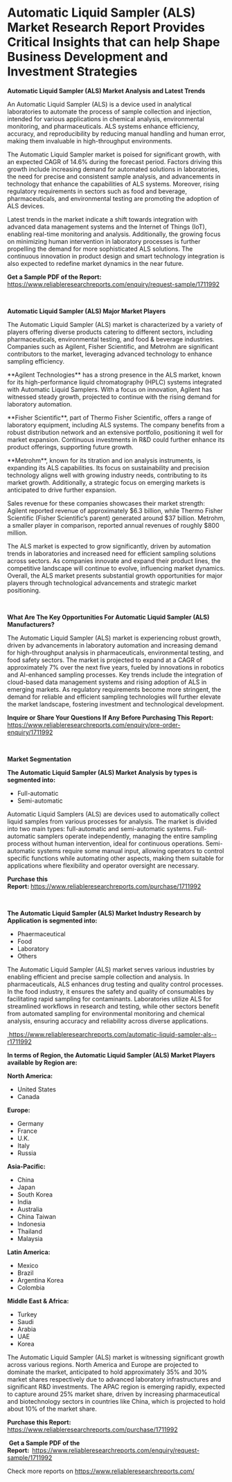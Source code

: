<p><h1>Automatic Liquid Sampler (ALS) Market Research Report Provides Critical Insights that can help Shape Business Development and Investment Strategies</h1></p><p><strong>Automatic Liquid Sampler (ALS) Market Analysis and Latest Trends</strong></p>
<p><p>An Automatic Liquid Sampler (ALS) is a device used in analytical laboratories to automate the process of sample collection and injection, intended for various applications in chemical analysis, environmental monitoring, and pharmaceuticals. ALS systems enhance efficiency, accuracy, and reproducibility by reducing manual handling and human error, making them invaluable in high-throughput environments.</p><p>The Automatic Liquid Sampler market is poised for significant growth, with an expected CAGR of 14.6% during the forecast period. Factors driving this growth include increasing demand for automated solutions in laboratories, the need for precise and consistent sample analysis, and advancements in technology that enhance the capabilities of ALS systems. Moreover, rising regulatory requirements in sectors such as food and beverage, pharmaceuticals, and environmental testing are promoting the adoption of ALS devices.</p><p>Latest trends in the market indicate a shift towards integration with advanced data management systems and the Internet of Things (IoT), enabling real-time monitoring and analysis. Additionally, the growing focus on minimizing human intervention in laboratory processes is further propelling the demand for more sophisticated ALS solutions. The continuous innovation in product design and smart technology integration is also expected to redefine market dynamics in the near future.</p></p>
<p><strong>Get a Sample PDF of the Report:&nbsp;</strong> <a href="https://www.reliableresearchreports.com/enquiry/request-sample/1711992?utm_campaign=3105&utm_medium=2&utm_source=Github&utm_content=ia&utm_term=27032025&utm_id=automatic-liquid-sampler-als">https://www.reliableresearchreports.com/enquiry/request-sample/1711992</a></p>
<p>&nbsp;</p>
<p><strong>Automatic Liquid Sampler (ALS) Major Market Players</strong></p>
<p><p>The Automatic Liquid Sampler (ALS) market is characterized by a variety of players offering diverse products catering to different sectors, including pharmaceuticals, environmental testing, and food & beverage industries. Companies such as Agilent, Fisher Scientific, and Metrohm are significant contributors to the market, leveraging advanced technology to enhance sampling efficiency.</p><p>**Agilent Technologies** has a strong presence in the ALS market, known for its high-performance liquid chromatography (HPLC) systems integrated with Automatic Liquid Samplers. With a focus on innovation, Agilent has witnessed steady growth, projected to continue with the rising demand for laboratory automation.</p><p>**Fisher Scientific**, part of Thermo Fisher Scientific, offers a range of laboratory equipment, including ALS systems. The company benefits from a robust distribution network and an extensive portfolio, positioning it well for market expansion. Continuous investments in R&D could further enhance its product offerings, supporting future growth.</p><p>**Metrohm**, known for its titration and ion analysis instruments, is expanding its ALS capabilities. Its focus on sustainability and precision technology aligns well with growing industry needs, contributing to its market growth. Additionally, a strategic focus on emerging markets is anticipated to drive further expansion.</p><p>Sales revenue for these companies showcases their market strength: Agilent reported revenue of approximately $6.3 billion, while Thermo Fisher Scientific (Fisher Scientific’s parent) generated around $37 billion. Metrohm, a smaller player in comparison, reported annual revenues of roughly $800 million.</p><p>The ALS market is expected to grow significantly, driven by automation trends in laboratories and increased need for efficient sampling solutions across sectors. As companies innovate and expand their product lines, the competitive landscape will continue to evolve, influencing market dynamics. Overall, the ALS market presents substantial growth opportunities for major players through technological advancements and strategic market positioning.</p></p>
<p>&nbsp;</p>
<p><strong>What Are The Key Opportunities For Automatic Liquid Sampler (ALS) Manufacturers?</strong></p>
<p><p>The Automatic Liquid Sampler (ALS) market is experiencing robust growth, driven by advancements in laboratory automation and increasing demand for high-throughput analysis in pharmaceuticals, environmental testing, and food safety sectors. The market is projected to expand at a CAGR of approximately 7% over the next five years, fueled by innovations in robotics and AI-enhanced sampling processes. Key trends include the integration of cloud-based data management systems and rising adoption of ALS in emerging markets. As regulatory requirements become more stringent, the demand for reliable and efficient sampling technologies will further elevate the market landscape, fostering investment and technological development.</p></p>
<p><strong>Inquire or Share Your Questions If Any Before Purchasing This Report:</strong> <a href="https://www.reliableresearchreports.com/enquiry/pre-order-enquiry/1711992?utm_campaign=3105&utm_medium=2&utm_source=Github&utm_content=ia&utm_term=27032025&utm_id=automatic-liquid-sampler-als">https://www.reliableresearchreports.com/enquiry/pre-order-enquiry/1711992</a></p>
<p>&nbsp;</p>
<p><strong>Market Segmentation</strong></p>
<p><strong>The Automatic Liquid Sampler (ALS) Market Analysis by types is segmented into:</strong></p>
<p><ul><li>Full-automatic</li><li>Semi-automatic</li></ul></p>
<p><p>Automatic Liquid Samplers (ALS) are devices used to automatically collect liquid samples from various processes for analysis. The market is divided into two main types: full-automatic and semi-automatic systems. Full-automatic samplers operate independently, managing the entire sampling process without human intervention, ideal for continuous operations. Semi-automatic systems require some manual input, allowing operators to control specific functions while automating other aspects, making them suitable for applications where flexibility and operator oversight are necessary.</p></p>
<p><strong>Purchase this Report:&nbsp;</strong><a href="https://www.reliableresearchreports.com/purchase/1711992?utm_campaign=3105&utm_medium=2&utm_source=Github&utm_content=ia&utm_term=27032025&utm_id=automatic-liquid-sampler-als">https://www.reliableresearchreports.com/purchase/1711992</a></p>
<p>&nbsp;</p>
<p><strong>The Automatic Liquid Sampler (ALS) Market Industry Research by Application is segmented into:</strong></p>
<p><ul><li>Phaermaceutical</li><li>Food</li><li>Laboratory</li><li>Others</li></ul></p>
<p><p>The Automatic Liquid Sampler (ALS) market serves various industries by enabling efficient and precise sample collection and analysis. In pharmaceuticals, ALS enhances drug testing and quality control processes. In the food industry, it ensures the safety and quality of consumables by facilitating rapid sampling for contaminants. Laboratories utilize ALS for streamlined workflows in research and testing, while other sectors benefit from automated sampling for environmental monitoring and chemical analysis, ensuring accuracy and reliability across diverse applications.</p></p>
<p><a href="https://www.reliableresearchreports.com/automatic-liquid-sampler-als--r1711992?utm_campaign=3105&utm_medium=2&utm_source=Github&utm_content=ia&utm_term=27032025&utm_id=automatic-liquid-sampler-als">&nbsp;https://www.reliableresearchreports.com/automatic-liquid-sampler-als--r1711992</a></p>
<p><strong>In terms of Region, the Automatic Liquid Sampler (ALS) Market Players available by Region are:</strong></p>
<p>
    <p> <strong> North America: </strong>
        <ul>
            <li>United States</li>
            <li>Canada</li>
        </ul>
        </p> 
    <p> <strong> Europe: </strong>
        <ul>
            <li>Germany</li>
            <li>France</li>
            <li>U.K.</li>
            <li>Italy</li>
            <li>Russia</li>
        </ul>
        </p> 
    <p> <strong> Asia-Pacific: </strong>
        <ul>
            <li>China</li>
            <li>Japan</li>
            <li>South Korea</li>
            <li>India</li>
            <li>Australia</li>
            <li>China Taiwan</li>
            <li>Indonesia</li>
            <li>Thailand</li>
            <li>Malaysia</li>
        </ul>
        </p> 
    <p> <strong> Latin America: </strong>
        <ul>
            <li>Mexico</li>
            <li>Brazil</li>
            <li>Argentina Korea</li>
            <li>Colombia</li>
        </ul>
        </p> 
    <p> <strong> Middle East & Africa: </strong>
        <ul>
            <li>Turkey</li>
            <li>Saudi</li>
            <li>Arabia</li>
            <li>UAE</li>
            <li>Korea</li>
        </ul>
    </p>
    </p>
<p><p>The Automatic Liquid Sampler (ALS) market is witnessing significant growth across various regions. North America and Europe are projected to dominate the market, anticipated to hold approximately 35% and 30% market shares respectively due to advanced laboratory infrastructures and significant R&D investments. The APAC region is emerging rapidly, expected to capture around 25% market share, driven by increasing pharmaceutical and biotechnology sectors in countries like China, which is projected to hold about 10% of the market share.</p></p>
<p><strong>Purchase this Report: </strong><a href="https://www.reliableresearchreports.com/purchase/1711992?utm_campaign=3105&utm_medium=2&utm_source=Github&utm_content=ia&utm_term=27032025&utm_id=automatic-liquid-sampler-als">https://www.reliableresearchreports.com/purchase/1711992</a></p>
<p>&nbsp;<strong>Get a Sample PDF of the Report:&nbsp;&nbsp;</strong><a href="https://www.reliableresearchreports.com/enquiry/request-sample/1711992?utm_campaign=3105&utm_medium=2&utm_source=Github&utm_content=ia&utm_term=27032025&utm_id=automatic-liquid-sampler-als">https://www.reliableresearchreports.com/enquiry/request-sample/1711992</a></p>
<p><strong></strong></p>
<p>Check more reports on <a href="https://www.reliableresearchreports.com/?utm_campaign=3105&utm_medium=2&utm_source=Github&utm_content=ia&utm_term=27032025&utm_id=automatic-liquid-sampler-als">https://www.reliableresearchreports.com/</a></p>